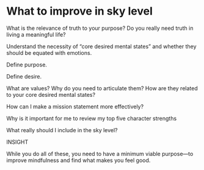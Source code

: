 # What to improve in sky level

What is the relevance of truth to your purpose? Do you really need truth in living a meaningful life?

Understand the necessity of “core desired mental states” and whether they should be equated with emotions.

Define purpose.

Define desire.

What are values? Why do you need to articulate them? How are they related to your core desired mental states?

How can I make a mission statement more effectively?

Why is it important for me to review my top five character strengths

What really should I include in the sky level?

INSIGHT

While you do all of these, you need to have a minimum viable purpose—to improve mindfulness and find what makes you feel good.

